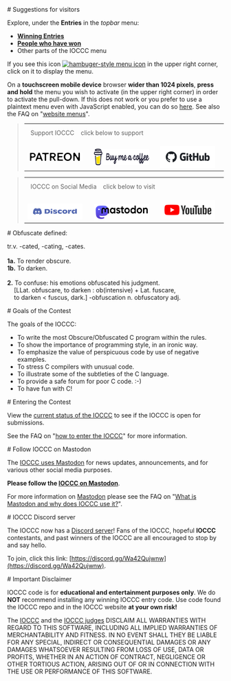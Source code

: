 <div id="suggestions">
# Suggestions for visitors
</div>

Explore, under the **Entries** in the _topbar_ menu:

* **[Winning Entries](years.html)**
* **[People who have won](authors.html)**
* Other parts of the IOCCC menu

<div id="menu-help"></div>

If you see this icon <a href="nojs-menu.html"> <img src="png/hamburger-icon-open.png"
     alt="hambuger-style menu icon"
      width=24 height=24></a> in the upper right corner, click on it to display the menu.

On a **touchscreen mobile device** browser **wider than 1024 pixels**,
**press and hold** the menu you wish to activate (in the upper right corner) in
order to activate the pull-down. If this does not work or you prefer to use a
plaintext menu even with JavaScript enabled, you can do so
[here](nojs-menu.html). See also the
FAQ on "[website menus](faq.html#menus)".


>    <table>
>
>    <tr>
>    <td colspan="3" style="padding-top: 12px;">
>    <span class="pseudo_h3">&nbsp;&nbsp;Support IOCCC</span>
>    <span class="small_click_below">&nbsp;&nbsp;&nbsp;click below to support</span>
>    </td>
>    </tr>
>
>    <tr>
>    <td>
>    &nbsp;&nbsp;&nbsp;&nbsp;<a href="https://patreon.com/IOCCC"><img src="png/patreon.128x19.png" alt="Patreon logo" width=128 height=19></a>
>    </td>
>    <td>
>    &nbsp;&nbsp;&nbsp;&nbsp;<a href="https://coff.ee/ioccc"><img src="png/buymeacoffee.128x38.png" alt="Buy Me A Coffee logo" width=128 height=38></a>
>    </td>
>    <td>
>    &nbsp;&nbsp;&nbsp;&nbsp;<a href="https://github.com/sponsors/ioccc-src"><img src="png/GitHub.128x51.png" alt="GitHub logo" width=128 height=51></a>
>    </td>
>    </tr>
>
>    </table>

>    <table>
>
>    <tr>
>    <td colspan="3" style="padding-top: 12px;">
>    <span class="pseudo_h3">&nbsp;&nbsp;IOCCC on Social Media</span>
>    <span class="small_click_below">&nbsp;&nbsp;&nbsp;click below to visit</span>
>    </td>
>    </tr>
>
>    <tr>
>    <td style="padding-top: 8px;">
>    &nbsp;&nbsp;&nbsp;&nbsp;<a href="https://discord.gg/Wa42Qujwnw"><img src="png/Discord.128x37.png" alt="Discord logo" width=128 height=37></a>
>    </td>
>    <td style="padding-top: 12px; padding-bottom: 3px;">
>    &nbsp;&nbsp;&nbsp;&nbsp;<a href="https://fosstodon.org/@ioccc"><img src="png/mastodon.128x38.png" alt="Mastodon logo" width=128 height=38></a>
>    </td>
>    <td>
>    &nbsp;&nbsp;&nbsp;&nbsp;<a href="https://www.youtube.com/@OurFavoriteUniverse"><img src="png/YouTube.128x46.png" alt="YouTube logo" width=128 height=46></a>
>    </td>
>    </tr>
>
>    </table>


<div id="obfuscate">
# Obfuscate defined:
</div>

tr.v. -cated, -cating, -cates.
<BR><BR>
**1a.** To render obscure.<BR>
**1b.** To darken.
<BR><BR>
**2.** To confuse: his emotions obfuscated his judgment.<BR>
&nbsp;&nbsp;&nbsp;&nbsp;[LLat. obfuscare, to darken : ob(intensive) + Lat. fuscare,<BR>
&nbsp;&nbsp;&nbsp;&nbsp;to darken &lt; fuscus, dark.] -obfuscation n. obfuscatory adj.


<div id="goals">
# Goals of the Contest
</div>

The goals of the IOCCC:

*  To write the most Obscure/Obfuscated C program within the rules.
*  To show the importance of programming style, in an ironic way.
*  To emphasize the value of perspicuous code by use of negative examples.
*  To stress C compilers with unusual code.
*  To illustrate some of the subtleties of the C language.
*  To provide a safe forum for poor C code. :-)
*  To have fun with C!


<div id="enter">
<div id="participate">
# Entering the Contest
</div>
</div>

View the [current status of the IOCCC](status.html) to see if the IOCCC is open for submissions.

See the
FAQ on "[how to enter the IOCCC](quick-start.html#enter)"
for more information.


<div id="mastodon">
# Follow IOCCC on Mastodon
</div>

The [IOCCC uses Mastodon](https://fosstodon.org/@ioccc) for news updates,
announcements, and for various other social media purposes.

**Please follow the [IOCCC on Mastodon](https://fosstodon.org/@ioccc)**.

For more information on
<a rel="me" href="https://fosstodon.org/@ioccc">Mastodon</a>
please see the
FAQ on "[What is Mastodon and why does IOCCC use it?](faq.html#try_mastodon)".

<div id="discord">
<div id="chat">
# IOCCC Discord server
</div>
</div>

The IOCCC now has a [Discord server](https://discord.gg/Wa42Qujwnw)!
Fans of the IOCCC, hopeful **IOCCC** contestants, and past winners of the IOCCC
are all encouraged to stop by and say hello.

To join, click this link:
[https://discord.gg/Wa42Qujwnw](https://discord.gg/Wa42Qujwnw).



<div id="disclaimer">
# Important Disclaimer
</div>

IOCCC code is for **educational and entertainment purposes only**. We do **NOT**
recommend installing any winning IOCCC entry code. Use code found the IOCCC repo
and in the IOCCC website **at your own risk!**

The [IOCCC](index.html) and the [IOCCC judges](judges.html) DISCLAIM ALL
WARRANTIES WITH REGARD TO THIS SOFTWARE, INCLUDING ALL IMPLIED WARRANTIES OF
MERCHANTABILITY AND FITNESS. IN NO EVENT SHALL THEY BE LIABLE FOR ANY SPECIAL,
INDIRECT OR CONSEQUENTIAL DAMAGES OR ANY DAMAGES WHATSOEVER RESULTING FROM LOSS
OF USE, DATA OR PROFITS, WHETHER IN AN ACTION OF CONTRACT, NEGLIGENCE OR OTHER
TORTIOUS ACTION, ARISING OUT OF OR IN CONNECTION WITH THE USE OR PERFORMANCE OF
THIS SOFTWARE.


<!--

    Copyright © 1984-2024 by Landon Curt Noll. All Rights Reserved.

    You are free to share and adapt this file under the terms of this license:

        Creative Commons Attribution-ShareAlike 4.0 International (CC BY-SA 4.0)

    For more information, see:

        https://creativecommons.org/licenses/by-sa/4.0/

-->
